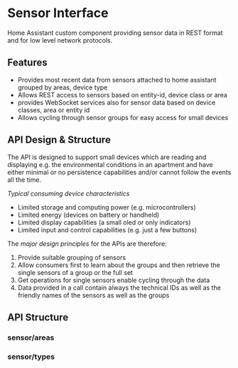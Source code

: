 # Sensor Interface

Home Assistant custom component providing sensor data in REST format and for low level network protocols.

## Features

- Provides most recent data from sensors attached to home assistant grouped by areas, device type
- Allows REST access to sensors based on entity-id, device class or area
- provides WebSocket services also for sensor data based on device classes, area or entity id
- Allows cycling through sensor groups for easy access for small devices

## API Design & Structure

The API is designed to support small devices which are reading and displaying e.g. the environmental conditions in an apartment and have either minimal or no persistence capabilities and/or cannot follow the events all the time.

*Typical consuming device characteristics*

- Limited storage and computing power (e.g. microcontrollers)
- Limited energy (devices on battery or handheld)
- Limited display capabilities (a small oled or only indicators)
- Limited input and control capabilities (e.g. just a few buttons)

The *major design principles* for the APIs are therefore:

1. Provide suitable grouping of sensors
2. Allow consumers first to learn about the groups and then retrieve the single sensors of a group or the full set
3. Get operations for single sensors enable cycling through the data 
4. Data provided in a call contain always the technical IDs as well as the friendly names of the sensors as well as the groups

## API Structure

### sensor/areas

### sensor/types
